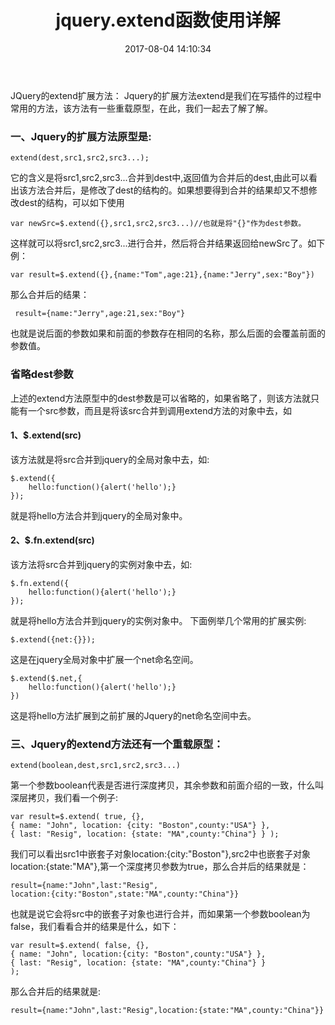 ﻿---
title: jquery.extend函数使用详解
date: 2017-08-04 14:10:34
categories: jQuery
---


JQuery的extend扩展方法：
      Jquery的扩展方法extend是我们在写插件的过程中常用的方法，该方法有一些重载原型，在此，我们一起去了解了解。

###  一、Jquery的扩展方法原型是:
```
extend(dest,src1,src2,src3...);
```
它的含义是将src1,src2,src3...合并到dest中,返回值为合并后的dest,由此可以看出该方法合并后，是修改了dest的结构的。如果想要得到合并的结果却又不想修改dest的结构，可以如下使用
```
var newSrc=$.extend({},src1,src2,src3...)//也就是将"{}"作为dest参数。
```
这样就可以将src1,src2,src3...进行合并，然后将合并结果返回给newSrc了。如下例：

```
var result=$.extend({},{name:"Tom",age:21},{name:"Jerry",sex:"Boy"})
```

那么合并后的结果：

```
 result={name:"Jerry",age:21,sex:"Boy"}
```

也就是说后面的参数如果和前面的参数存在相同的名称，那么后面的会覆盖前面的参数值。
<!--more-->
### 省略dest参数

上述的extend方法原型中的dest参数是可以省略的，如果省略了，则该方法就只能有一个src参数，而且是将该src合并到调用extend方法的对象中去，如

#### 1、$.extend(src)
该方法就是将src合并到jquery的全局对象中去，如:
```
$.extend({
    hello:function(){alert('hello');}
});
```
就是将hello方法合并到jquery的全局对象中。

#### 2、$.fn.extend(src)
该方法将src合并到jquery的实例对象中去，如:
```
$.fn.extend({
    hello:function(){alert('hello');}
});
```
就是将hello方法合并到jquery的实例对象中。
下面例举几个常用的扩展实例:
```
$.extend({net:{}});
```
这是在jquery全局对象中扩展一个net命名空间。
```
$.extend($.net,{
    hello:function(){alert('hello');}
})
```
这是将hello方法扩展到之前扩展的Jquery的net命名空间中去。

### 三、Jquery的extend方法还有一个重载原型：  
```
extend(boolean,dest,src1,src2,src3...)
```
第一个参数boolean代表是否进行深度拷贝，其余参数和前面介绍的一致，什么叫深层拷贝，我们看一个例子:
```
var result=$.extend( true, {}, 
{ name: "John", location: {city: "Boston",county:"USA"} }, 
{ last: "Resig", location: {state: "MA",county:"China"} } );
```
我们可以看出src1中嵌套子对象location:{city:"Boston"},src2中也嵌套子对象location:{state:"MA"},第一个深度拷贝参数为true，那么合并后的结果就是： 
```
result={name:"John",last:"Resig",
location:{city:"Boston",state:"MA",county:"China"}}
```
也就是说它会将src中的嵌套子对象也进行合并，而如果第一个参数boolean为false，我们看看合并的结果是什么，如下：
```
var result=$.extend( false, {}, 
{ name: "John", location:{city: "Boston",county:"USA"} }, 
{ last: "Resig", location: {state: "MA",county:"China"} } 
);
```
那么合并后的结果就是:
```
result={name:"John",last:"Resig",location:{state:"MA",county:"China"}}
```
